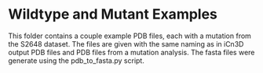 # Wildtype and Mutant Examples

This folder contains a couple example PDB files, each with a mutation from the S2648 dataset. The files are given with the same naming as in iCn3D output PDB files and PDB files from a mutation analysis. The fasta files were generate using the pdb_to_fasta.py script. 
